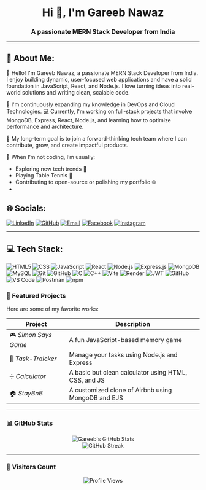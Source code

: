 <h1 align="center">Hi 👋, I'm Gareeb Nawaz</h1>
<h3 align="center">A passionate MERN Stack Developer from India</h3>

---

## 🌟 About Me:

👋 Hello! I'm Gareeb Nawaz, a passionate MERN Stack Developer from India. 
I enjoy building dynamic, user-focused web applications and have a solid foundation in JavaScript, React, and Node.js. I love turning ideas into real-world solutions and writing clean, scalable code.

🌱 I'm continuously expanding my knowledge in DevOps and  Cloud Technologies.
💻 Currently, I'm working on full-stack projects that involve MongoDB, Express, React, Node.js, and learning how to optimize performance and architecture.

🎯 My long-term goal is to join a forward-thinking tech team where I can contribute, grow, and create impactful products.

🧠 When I’m not coding, I’m usually:
- Exploring new tech trends 🚀  
- Playing Table Tennis 🏓  
- Contributing to open-source or polishing my portfolio 🌐
- 

## 🌐 Socials:

[![LinkedIn](https://img.shields.io/badge/LinkedIn-blue?logo=linkedin&style=for-the-badge)](https://www.linkedin.com/in/gareeb-nawaz-0ba2532a6)
[![GitHub](https://img.shields.io/badge/GitHub-black?logo=github&style=for-the-badge)](https://github.com/khan-guddu-02)
[![Email](https://img.shields.io/badge/Email-D14836?logo=gmail&style=for-the-badge&logoColor=white)](mailto:your.email@example.com)
[![Facebook](https://img.shields.io/badge/Facebook-1877F2?logo=facebook&style=for-the-badge&logoColor=white)](https://www.facebook.com/share/18XK5vdjdb/)
[![Instagram](https://img.shields.io/badge/Instagram-E4405F?logo=instagram&style=for-the-badge&logoColor=white)](https://www.instagram.com/khan_guddu_02?igsh=OGI2cWdrZmo3cXVj)

---

## 💻 Tech Stack:

![HTML5](https://img.shields.io/badge/HTML5-e34c26?style=for-the-badge&logo=html5&logoColor=white)
![CSS](https://img.shields.io/badge/CSS-1572B6?style=for-the-badge&logo=css3&logoColor=white)
![JavaScript](https://img.shields.io/badge/JavaScript-F7DF1E?style=for-the-badge&logo=javascript&logoColor=black)
![React](https://img.shields.io/badge/React-20232A?style=for-the-badge&logo=react&logoColor=61DAFB)
![Node.js](https://img.shields.io/badge/Node.js-339933?style=for-the-badge&logo=nodedotjs&logoColor=white)
![Express.js](https://img.shields.io/badge/Express.js-000000?style=for-the-badge&logo=express&logoColor=white)
![MongoDB](https://img.shields.io/badge/MongoDB-4EA94B?style=for-the-badge&logo=mongodb&logoColor=white)
![MySQL](https://img.shields.io/badge/MySQL-00000F?style=for-the-badge&logo=mysql&logoColor=white)
![Git](https://img.shields.io/badge/Git-F05032?style=for-the-badge&logo=git&logoColor=white)
![GitHub](https://img.shields.io/badge/GitHub-181717?style=for-the-badge&logo=github&logoColor=white)
![C](https://img.shields.io/badge/C-00599C?style=for-the-badge&logo=c&logoColor=white)
![C++](https://img.shields.io/badge/C%2B%2B-00599C?style=for-the-badge&logo=c%2B%2B&logoColor=white)
![Vite](https://img.shields.io/badge/Vite-646CFF?style=for-the-badge&logo=vite&logoColor=white)
![Render](https://img.shields.io/badge/Render-46E3B7?style=for-the-badge&logo=render&logoColor=000000)
![JWT](https://img.shields.io/badge/JWT-000000?style=for-the-badge&logo=JSON%20web%20tokens&logoColor=white)
![GitHub](https://img.shields.io/badge/GitHub-181717?style=for-the-badge&logo=github&logoColor=white)
![VS Code](https://img.shields.io/badge/VS%20Code-007ACC?style=for-the-badge&logo=visual-studio-code&logoColor=white)
![Postman](https://img.shields.io/badge/Postman-FF6C37?style=for-the-badge&logo=postman&logoColor=white)
![npm](https://img.shields.io/badge/npm-CB3837?style=for-the-badge&logo=npm&logoColor=white)


### 📌 Featured Projects

Here are some of my favorite works:

| Project | Description |
|--------|-------------|
| 🎮 *Simon Says Game* | A fun JavaScript-based memory game |
| 📝 *Task-Traicker* | Manage your tasks using Node.js and Express |
| ➗ *Calculator* | A basic but clean calculator using HTML, CSS, and JS |
| 🏠 *StayBnB* | A customized clone of Airbnb using MongoDB and EJS |

---

### 📊 GitHub Stats

<p align="center">
  <img src="https://github-readme-stats.vercel.app/api?username=khan-guddu-02&show_icons=true&theme=radical" alt="Gareeb's GitHub Stats" />
  <br/>
  <img src="https://github-readme-streak-stats.herokuapp.com/?user=khan-guddu-02&theme=radical" alt="GitHub Streak" />
</p>

---

### 🚀 Visitors Count

<p align="center">
  <img src="https://komarev.com/ghpvc/?username=khan-guddu-02&label=Profile%20views&color=0e75b6&style=flat" alt="Profile Views" />
</p>
